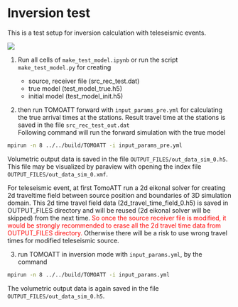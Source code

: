# Inversion test 

This is a test setup for inversion calculation with teleseismic events.

![](img/result_fun.png)

1. Run all cells of `make_test_model.ipynb` or run the script `make_test_model.py` for creating
    - source, receiver file (src_rec_test.dat)
    - true model (test_model_true.h5)
    - initial model (test_model_init.h5)

2. then run TOMOATT forward with `input_params_pre.yml` for calculating the true arrival times at the stations.
Result travel time at the stations is saved in the file `src_rec_test_out.dat`  
Following command will run the forward simulation with the true model
``` bash
mpirun -n 8 ../../build/TOMOATT -i input_params_pre.yml
```
Volumetric output data is saved in the file `OUTPUT_FILES/out_data_sim_0.h5`.
This file may be visualized by paraview with opening the index file `OUTPUT_FILES/out_data_sim_0.xmf`.

For teleseismic event, at first TomoATT run a 2d eikonal solver for creating 2d traveltime field between source position and boundaries of 3D simulation domain. This 2d time travel field data (2d_travel_time_field_0.h5) is saved in OUTPUT_FILES directory and will be reused (2d eikonal solver will be skipped) from the next time. <span style="color:red">So once the source receiver file is modified, it would be strongly recommended to erase all the 2d travel time data from OUTPUT_FILES directory. </span>
Otherwise there will be a risk to use wrong travel times for modified teleseismic source.
  
3. run TOMOATT in inversion mode with `input_params.yml`, by the command
``` bash
mpirun -n 8 ../../build/TOMOATT -i input_params.yml
```
The volumetric output data is again saved in the file `OUTPUT_FILES/out_data_sim_0.h5`.
